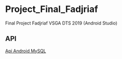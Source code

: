 # Project_Final_Fadjriaf
Final Project Fadjriaf VSGA DTS 2019 (Android Studio)

## API
[Api Android MySQL](https://github.com/fadjriaf/Api-Android-MySQL)
